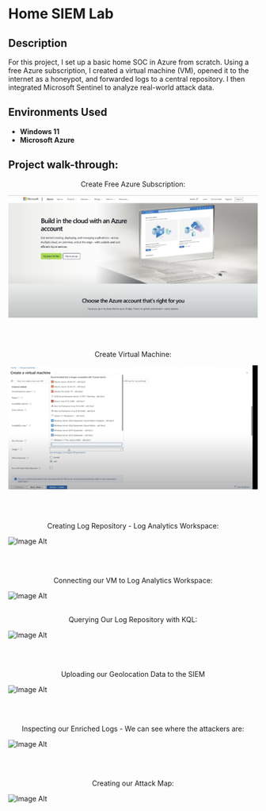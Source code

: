 <h1>Home SIEM Lab</h1>


<h2>Description</h2>
For this project, I set up a basic home SOC in Azure from scratch. Using a free Azure subscription, I created a virtual machine (VM), opened it to the internet as a honeypot, and forwarded logs to a central repository. I then integrated Microsoft Sentinel to analyze real-world attack data.
<br />


<h2>Environments Used </h2>

- <b>Windows 11</b> 
- <b>Microsoft Azure</b> 

<h2>Project walk-through:</h2>

<p align="center">
Create Free Azure Subscription: <br/>

![image_alt](https://github.com/ShelShel3/SIEMLab/blob/227061c9ff00794799d30c55d55caf620a5e613f/Screenshot%202025-03-23%20194222.jpg)

<br />
<br />
<p align="center">
Create Virtual Machine:  <br/>

 ![Image Alt](https://github.com/ShelShel3/SIEMLab/blob/5f2c69ec4b5d4c38155bbf8f563ee58fe84e44c6/Screenshot%202025-03-23%20194524.jpg)

<br />
<br />
<p align="center">
Creating Log Repository - Log Analytics Workspace: <br/>

 ![Image Alt](image_url)

<br />
<br />
<p align="center">
Connecting our VM to Log Analytics Workspace:  <br/>

 ![Image Alt](image_url)
<br />
<br />
<p align="center">
 Querying Our Log Repository with KQL:  <br/>

 ![Image Alt](image_url)

<br />
<br />
<p align="center">
 Uploading our Geolocation Data to the SIEM  <br/>

 ![Image Alt](image_url)

<br />
<br />
<p align="center">
 Inspecting our Enriched Logs - We can see where the attackers are:  <br/>

 ![Image Alt](image_url)

<br />
<br />
<p align="center">
Creating our Attack Map:  <br/>
 
  ![Image Alt](image_url)

<br />
<br />
<p align="center">
</p>

<!--
 ```diff
- text in red
+ text in green
! text in orange
# text in gray
@@ text in purple (and bold)@@
```
--!>
